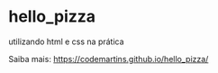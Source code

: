 # hello_pizza
 utilizando html e css na prática

Saiba mais: https://codemartins.github.io/hello_pizza/
